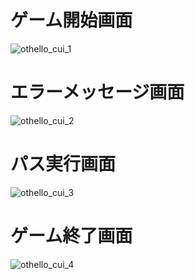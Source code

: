 # ゲーム開始画面
![othello_cui_1](https://github.com/user-attachments/assets/ffe829d0-b747-4239-8f3d-7ee1c4bc1768)
# エラーメッセージ画面
![othello_cui_2](https://github.com/user-attachments/assets/31de1c77-fece-4f0d-b9b6-2340ace5a075)
# パス実行画面
![othello_cui_3](https://github.com/user-attachments/assets/63cca43f-f90f-4e90-a203-ee0fb66f288d)
# ゲーム終了画面
![othello_cui_4](https://github.com/user-attachments/assets/b9959861-681c-475e-953e-f2ac83e7c81a)
